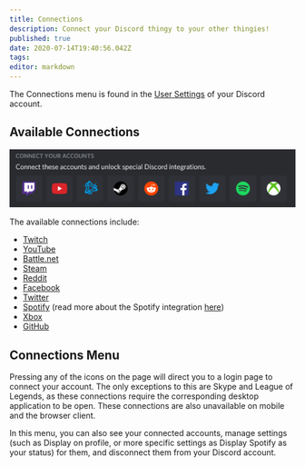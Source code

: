 ```yaml
---
title: Connections
description: Connect your Discord thingy to your other thingies!
published: true
date: 2020-07-14T19:40:56.042Z
tags: 
editor: markdown
---
```


The Connections menu is found in the [User Settings](/user-settings) of your Discord account. 

## Available Connections

![Connections | Desktop App (Windows)](/uploads/connections/connections.png)

The available connections include:
* [Twitch](https://twitch.tv)
* [YouTube](https://youtube.com)
* [Battle.net](https://battle.net)
* [Steam](https://steampowered.com)
* [Reddit](https://reddit.com)
* [Facebook](https://facebook.com)
* [Twitter](https://twitter.com)
* [Spotify](https://spotify.com) (read more about the Spotify integration [here](/en/spotify-integration))
* [Xbox](https://xbox.com)
* [GitHub](https://github.com)

## Connections Menu

Pressing any of the icons on the page will direct you to a login page to connect your account. The only exceptions to this are Skype and League of Legends, as these connections require the corresponding desktop application to be open. These connections are also unavailable on mobile and the browser client.

In this menu, you can also see your connected accounts, manage settings (such as Display on profile, or more specific settings as Display Spotify as your status) for them, and disconnect them from your Discord account.